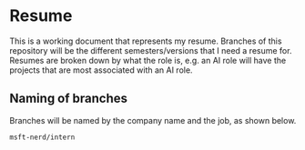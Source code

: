 # Resume
This is a working document that represents my resume. Branches of this repository will be the different semesters/versions that I need a resume for. Resumes are broken down by what the role is, e.g. an AI role will have the projects that are most associated with an AI role.
## Naming of branches
Branches will be named by the company name and the job, as shown below.
```
msft-nerd/intern
```